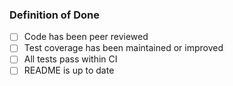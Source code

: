 ### Definition of Done

* [ ] Code has been peer reviewed
* [ ] Test coverage has been maintained or improved
* [ ] All tests pass within CI
* [ ] README is up to date
